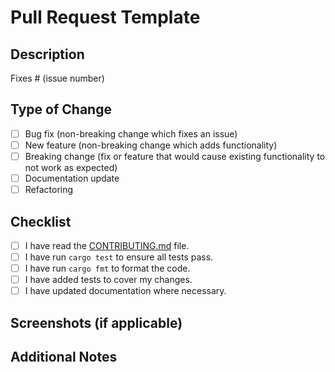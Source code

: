 # Pull Request Template

## Description

<!-- Please include a summary of the changes and the related issue(s) if applicable. -->

Fixes # (issue number)

## Type of Change

<!-- Place an `x` in the boxes that apply. -->

- [ ] Bug fix (non-breaking change which fixes an issue)
- [ ] New feature (non-breaking change which adds functionality)
- [ ] Breaking change (fix or feature that would cause existing functionality to not work as expected)
- [ ] Documentation update
- [ ] Refactoring

## Checklist

<!-- Ensure all items are checked before submitting your pull request. -->

- [ ] I have read the [CONTRIBUTING.md](CONTRIBUTING.md) file.
- [ ] I have run `cargo test` to ensure all tests pass.
- [ ] I have run `cargo fmt` to format the code.
- [ ] I have added tests to cover my changes.
- [ ] I have updated documentation where necessary.

## Screenshots (if applicable)

<!-- Add screenshots to demonstrate the changes, if applicable. -->

## Additional Notes

<!-- Include any other relevant information or comments. -->
